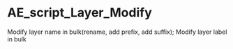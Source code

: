 # AE_script_Layer_Modify
Modify layer name in bulk(rename, add prefix, add suffix); Modify layer label in bulk
